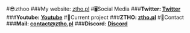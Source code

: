 #😎zthoo
        ###My website: <a href="https://ztho.pl/" target="_blank">ztho.pl</a>
#🖥Social Media
        ###**Twitter: <a href="https://ztho.pl/twitter/" target="_blank">Twitter</a>**
        ###**Youtube: <a href="https://ztho.pl/yt/" target="_blank">Youtube</a>**
#💬Current project
        ###**ZTHO: <a href="https://ztho.pl/" target="_blank">ztho.pl</a>**
#📩Contact
        ###**Mail: <a href="mailto:contact@ztho.pl">contact@ztho.pl</a>**
        ###**Discord: <a href="https://ztho.pl/discord/" target="_blank">Discord</a>**
        
